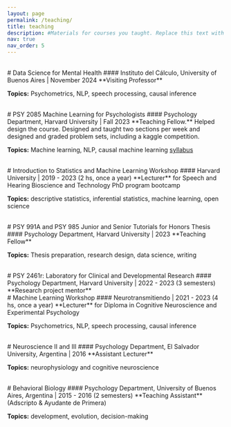 ```yaml
---
layout: page
permalink: /teaching/
title: teaching
description: #Materials for courses you taught. Replace this text with your description.
nav: true
nav_order: 5
---
```


<br>
# Data Science for Mental Health 
#### Instituto del Cálculo, University of Buenos Aires | November 2024 
**Visiting Professor**

**Topics:** Psychometrics, NLP, speech processing, causal inference

<br>
# PSY 2085 Machine Learning for Psychologists
#### Psychology Department, Harvard University | Fall 2023 
**Teaching Fellow.** Helped design the course. Designed and taught two sections per week and designed and graded problem sets, including a kaggle competition.

**Topics:** Machine learning, NLP, causal machine learning [syllabus](https://drive.google.com/file/d/1bqxnEVFarTLSjsK8lhLhLgc2AzF3_-Uj/view?usp=sharing)

<br>
# Introduction to Statistics and Machine Learning Workshop
#### Harvard University | 2019 - 2023 (2 hs, once a year)
**Lecturer** for Speech and Hearing Bioscience and Technology PhD program bootcamp

**Topics:** descriptive statistics, inferential statistics, machine learning, open science

<br>
# PSY 991A and PSY 985 Junior and Senior Tutorials for Honors Thesis
#### Psychology Department, Harvard University | 2023
**Teaching Fellow**

**Topics:** Thesis preparation, research design, data science, writing

<br>
# PSY 2461r: Laboratory for Clinical and Developmental Research
#### Psychology Department, Harvard University | 2022 - 2023 (3 semesters)
**Research project mentor**

<br>
# Machine Learning Workshop
#### Neurotransmitiendo | 2021 - 2023 (4 hs, once a year)
**Lecturer** for Diploma in Cognitive Neuroscience and Experimental Psychology

**Topics:** Psychometrics, NLP, speech processing, causal inference

<br>
# Neuroscience II and III 
#### Psychology Department, El Salvador University, Argentina | 2016
**Assistant Lecturer**

**Topics:** neurophysiology and cognitive neuroscience

<br>
# Behavioral Biology
#### Psychology Department, University of Buenos Aires, Argentina | 2015 - 2016 (2 semesters)
**Teaching Assistant** (Adscripto & Ayudante de Primera)

**Topics:** development, evolution, decision-making
